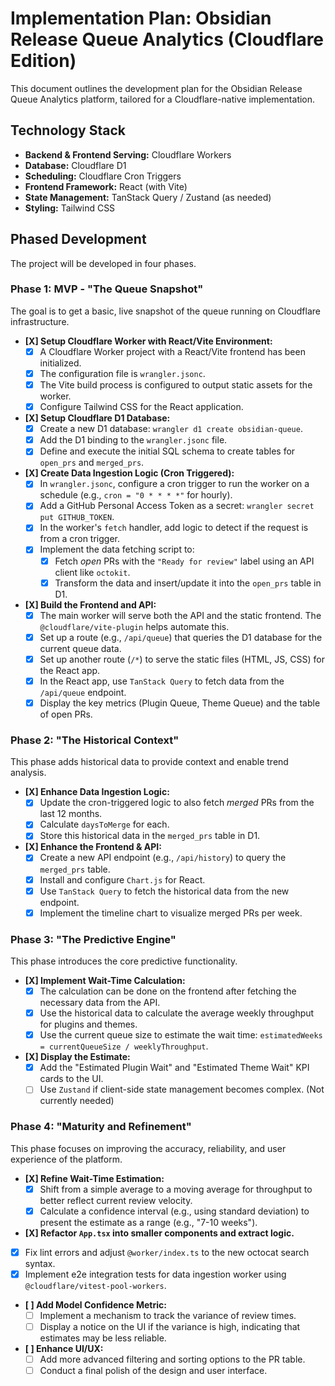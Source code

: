 # Implementation Plan: Obsidian Release Queue Analytics (Cloudflare Edition)

This document outlines the development plan for the Obsidian Release Queue Analytics platform, tailored for a Cloudflare-native implementation.

## Technology Stack

-   **Backend & Frontend Serving:** Cloudflare Workers
-   **Database:** Cloudflare D1
-   **Scheduling:** Cloudflare Cron Triggers
-   **Frontend Framework:** React (with Vite)
-   **State Management:** TanStack Query / Zustand (as needed)
-   **Styling:** Tailwind CSS

## Phased Development

The project will be developed in four phases.

### Phase 1: MVP - "The Queue Snapshot"

The goal is to get a basic, live snapshot of the queue running on Cloudflare infrastructure.

-   **[X] Setup Cloudflare Worker with React/Vite Environment:**
    -   [X] A Cloudflare Worker project with a React/Vite frontend has been initialized.
    -   [X] The configuration file is `wrangler.jsonc`.
    -   [X] The Vite build process is configured to output static assets for the worker.
    -   [X] Configure Tailwind CSS for the React application.
-   **[X] Setup Cloudflare D1 Database:**
    -   [X] Create a new D1 database: `wrangler d1 create obsidian-queue`.
    -   [X] Add the D1 binding to the `wrangler.jsonc` file.
    -   [X] Define and execute the initial SQL schema to create tables for `open_prs` and `merged_prs`.
-   **[X] Create Data Ingestion Logic (Cron Triggered):**
    -   [X] In `wrangler.jsonc`, configure a cron trigger to run the worker on a schedule (e.g., `cron = "0 * * * *"` for hourly).
    -   [X] Add a GitHub Personal Access Token as a secret: `wrangler secret put GITHUB_TOKEN`.
    -   [X] In the worker's `fetch` handler, add logic to detect if the request is from a cron trigger.
    -   [X] Implement the data fetching script to:
        -   [X] Fetch *open* PRs with the `"Ready for review"` label using an API client like `octokit`.
        -   [X] Transform the data and insert/update it into the `open_prs` table in D1.
-   **[X] Build the Frontend and API:**
    -   [X] The main worker will serve both the API and the static frontend. The `@cloudflare/vite-plugin` helps automate this.
    -   [X] Set up a route (e.g., `/api/queue`) that queries the D1 database for the current queue data.
    -   [X] Set up another route (`/*`) to serve the static files (HTML, JS, CSS) for the React app.
    -   [X] In the React app, use `TanStack Query` to fetch data from the `/api/queue` endpoint.
    -   [X] Display the key metrics (Plugin Queue, Theme Queue) and the table of open PRs.

### Phase 2: "The Historical Context"

This phase adds historical data to provide context and enable trend analysis.

-   **[X] Enhance Data Ingestion Logic:**
    -   [X] Update the cron-triggered logic to also fetch *merged* PRs from the last 12 months.
    -   [X] Calculate `daysToMerge` for each.
    -   [X] Store this historical data in the `merged_prs` table in D1.
-   **[X] Enhance the Frontend & API:**
    -   [X] Create a new API endpoint (e.g., `/api/history`) to query the `merged_prs` table.
    -   [X] Install and configure `Chart.js` for React.
    -   [X] Use `TanStack Query` to fetch the historical data from the new endpoint.
    -   [X] Implement the timeline chart to visualize merged PRs per week.

### Phase 3: "The Predictive Engine"

This phase introduces the core predictive functionality.

-   **[X] Implement Wait-Time Calculation:**
    -   [X] The calculation can be done on the frontend after fetching the necessary data from the API.
    -   [X] Use the historical data to calculate the average weekly throughput for plugins and themes.
    -   [X] Use the current queue size to estimate the wait time: `estimatedWeeks = currentQueueSize / weeklyThroughput`.
-   **[X] Display the Estimate:**
    -   [X] Add the "Estimated Plugin Wait" and "Estimated Theme Wait" KPI cards to the UI.
    -   [ ] Use `Zustand` if client-side state management becomes complex. (Not currently needed)

### Phase 4: "Maturity and Refinement"

This phase focuses on improving the accuracy, reliability, and user experience of the platform.

-   **[X] Refine Wait-Time Estimation:**
    -   [X] Shift from a simple average to a moving average for throughput to better reflect current review velocity.
    -   [X] Calculate a confidence interval (e.g., using standard deviation) to present the estimate as a range (e.g., "7-10 weeks").
-   **[X] Refactor `App.tsx` into smaller components and extract logic.**
-   [X] Fix lint errors and adjust `@worker/index.ts` to the new octocat search syntax.
-   [X] Implement e2e integration tests for data ingestion worker using `@cloudflare/vitest-pool-workers`.
-   **[ ] Add Model Confidence Metric:**
    -   [ ] Implement a mechanism to track the variance of review times.
    -   [ ] Display a notice on the UI if the variance is high, indicating that estimates may be less reliable.
-   **[ ] Enhance UI/UX:**
    -   [ ] Add more advanced filtering and sorting options to the PR table.
    -   [ ] Conduct a final polish of the design and user interface.